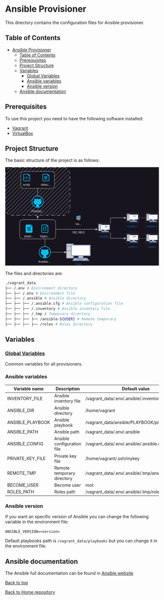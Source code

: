 # Ansible Provisioner

This directory contains the configuration files for Ansible provisioner.

## Table of Contents

- [Ansible Provisioner](#ansible-provisioner)
	- [Table of Contents](#table-of-contents)
	- [Prerequisites](#prerequisites)
	- [Project Structure](#project-structure)
	- [Variables](#variables)
		- [Global Variables](#global-variables)
		- [Ansible variables](#ansible-variables)
		- [Ansible version](#ansible-version)
	- [Ansible documentation](#ansible-documentation)

## Prerequisites

To use this project you need to have the following software installed:

- [Vagrant](https://www.vagrantup.com/)
- [VirtualBox](https://www.virtualbox.org/)

## Project Structure

The basic structure of the project is as follows:

![Architecture](./images/ansible-architecture.svg)

The files and directories are:

~~~bash
./vagrant_data
├── /.env # Environment directory
├── ├── /.env # Environment file
├── ├── /.ansible # Ansible directory
├── ├── ├── /.ansible.cfg # Ansible configuration file
├── ├── ├── /.inventory # Ansible inventory file
├── ├── ├── /.tmp # Temporary directory
├── ├── ├── ├── /ansible-${USER} # Remote temporary
├── ├── ├── ├── /roles # Roles directory
~~~

## Variables

### [Global Variables](../../README.md#global-variables)

Common variables for all provisioners.

### Ansible variables

| Variable name | Description | Default value |
| --- | --- | --- |
| INVENTORY_FILE | Ansible inventory file | /vagrant_data/.env/.ansible/.inventory |
| ANSIBLE_DIR | Ansible directory | /home/vagrant |
| ANSIBLE_PLAYBOOK | Ansible playbook | /vagrant_data/ansible/PLAYBOOK/playbook.yml |
| ANSIBLE_PATH | Ansible path | /vagrant_data/.env/.ansible |
| ANSIBLE_CONFIG | Ansible configuration file | /vagrant_data/.env/.ansible/.ansible.cfg |
| PRIVATE_KEY_FILE | Private key file | /home/vagrant/.ssh/mykey |
| REMOTE_TMP | Remote temporary directory | /vagrant_data/.env/.ansible/.tmp/ansible-${USER} |
| BECOME_USER | Become user | root |
| ROLES_PATH | Roles path | /vagrant_data/.env/.ansible/.tmp/roles |

### Ansible version

If you want an specific version of Ansible you can change the following variable in the environment file:

```ANSIBLE_VERSION=<version>```

Default playbooks path is `/vagrant_data/playbooks` but you can change it in the environment file.

## Ansible documentation

The Ansible full documentation can be found in [Ansible website](https://docs.ansible.com/ansible/latest/index.html)

[Back to top](#ansible-provisioner)

[Back to Home repository](../../README.md)
